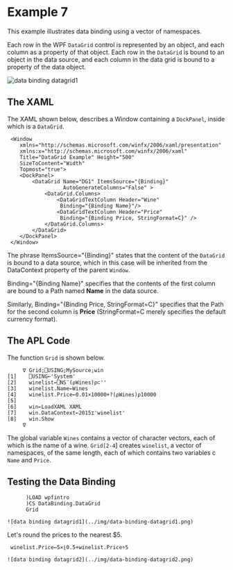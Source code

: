 # Example 7

This example illustrates data binding using a vector of namespaces.

Each row in the WPF `DataGrid` control is represented by an object, and each column as a property of that object. Each row in the `DataGrid` is bound to an object in the data source, and each column in the data grid is bound to a property of the data object.

![data binding datagrid1](../img/data-binding-datagrid1.png)

## The XAML

The XAML shown below,  describes a Window containing a `DockPanel`, inside which is a `DataGrid`.
```apl
 <Window
    xmlns="http://schemas.microsoft.com/winfx/2006/xaml/presentation"
    xmlns:x="http://schemas.microsoft.com/winfx/2006/xaml"
    Title="DataGrid Example" Height="500"
    SizeToContent="Width"
    Topmost="true">
    <DockPanel>
        <DataGrid Name="DG1" ItemsSource="{Binding}"
                  AutoGenerateColumns="False" >
            <DataGrid.Columns>
                <DataGridTextColumn Header="Wine"
                 Binding="{Binding Name}"/>
                <DataGridTextColumn Header="Price"
                 Binding="{Binding Price, StringFormat=C}" />
            </DataGrid.Columns>
        </DataGrid>
    </DockPanel>
 </Window>

```

The phrase ItemsSource="{Binding}" states that the content of the `DataGrid` is bound to a data source, which in this case will be inherited from the DataContext property of the parent `Window`.

Binding="{Binding Name}" specifies that the contents of the first column are bound to a Path named **Name** in the data source.

Similarly, Binding="{Binding Price, StringFormat=C}" specifies that the Path for the second column is **Price** (StringFormat=C merely specifies the default currency format).

## The APL Code

The function `Grid` is shown below.
```apl
     ∇ Grid;⎕USING;MySource;win
[1]    ⎕USING←'System'
[2]    winelist←⎕NS¨(⍴Wines)⍴⊂''
[3]    winelist.Name←Wines
[4]    winelist.Price←0.01×10000+?(⍴Wines)⍴10000
[5]
[6]    win←LoadXAML XAML
[7]    win.DataContext←2015⌶'winelist'
[8]    win.Show
     ∇

```

The global variable `Wines` contains a vector of character vectors, each of which is the name of a wine. `Grid[2-4`] creates `winelist`, a vector of namespaces, of the same length, each of which contains two variables c `Name` and `Price`.

## Testing the Data Binding
```apl
      )LOAD wpfintro
      )CS DataBinding.DataGrid
      Grid
```
```apl
![data binding datagrid1](../img/data-binding-datagrid1.png)
```

Let's round the prices to the nearest $5.
```apl
 winelist.Price←5×⌊0.5+winelist.Price÷5
```
```apl
![data binding datagrid2](../img/data-binding-datagrid2.png)
```
